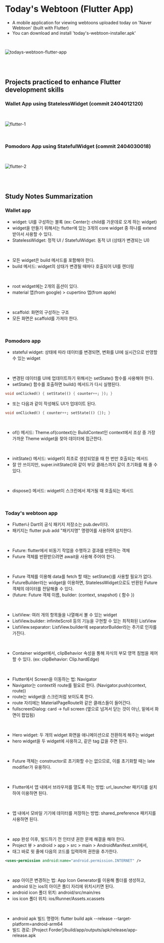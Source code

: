 # Today's Webtoon (Flutter App)

- A mobile application for viewing webtoons uploaded today on 'Naver Webtoon' (built with Flutter)
- You can download and install 'today's-webtoon-installer.apk'

<br>

![todays-webtoon-flutter-app](https://github.com/yeohj0710/todays-webtoon-flutter-app/assets/93759367/115c9d9e-5bb1-4a1c-bdfa-c6b30bf50f2f)

<br>
<br>

## Projects practiced to enhance Flutter development skills

### Wallet App using StatelessWidget (commit 2404012120)

<br>

![flutter-1](https://github.com/yeohj0710/todays-webtoon-flutter-app/assets/93759367/e1a291a9-e96e-4abf-ba9d-4861710eee76)

<br>

### Pomodoro App using StatefulWidget (commit 2404030018)

<br>

![flutter-2](https://github.com/yeohj0710/todays-webtoon-flutter-app/assets/93759367/6d0026b8-971f-4716-9127-4cc8f628d739)

<br>
<br>

## Study Notes Summarization

### Wallet app

- widget: UI를 구성하는 블록 (ex: Center는 child를 가운데로 오게 하는 widget)
- widget을 만들기 위해서는 flutter에 있는 3개의 core widget 중 하나를 extend 받아서 사용할 수 있다.
- StatelessWidget: 정적 UI / StatefulWidget: 동적 UI (상태가 변경되는 UI)

<br>

- 모든 widget은 build 메서드를 포함해야 한다.
- build 메서드: widget의 상태가 변경될 때마다 호출되어 UI를 렌더링

<br>

- root widget에는 2개의 옵션이 있다.
- material 앱(from google) > cupertino 앱(from apple)

<br>

- scaffold: 화면의 구성하는 구조
- 모든 화면은 scaffold를 가져야 한다.

<br>

### Pomodoro app

- stateful widget: 상태에 따라 데이터를 변경되면, 변화를 UI에 실시간으로 반영할 수 있는 widget

<br>

- 변경된 데이터를 UI에 업데이트하기 위해서는 setState() 함수를 사용해야 한다.
- setState() 함수를 호출하면 build() 메서드가 다시 실행된다.
```dart
void onClicked() { setState(() { counter++; }); }
```
- 또는 다음과 같이 작성해도 UI가 업데이트 된다.
```dart
void onClicked() { counter++; setState(() {}); }
```

<br>

- of() 메서드: Theme.of(context)는 BuildContext인 context에서 조상 중 가장 가까운 Theme widget을 찾아 데이터에 접근한다.

<br>

- initState() 메서드: widget이 최초로 생성되었을 때 한 번만 호출되는 메서드
- 잘 안 쓰이지만, super.initState()와 같이 부모 클래스까지 같이 초기화를 해 줄 수 있다.

<br>

- dispose() 메서드: widget이 스크린에서 제거될 때 호출되는 메서드

<br>

### Today's webtoon app

- Flutter나 Dart의 공식 패키지 저장소는 pub.dev이다.
- 패키지는 flutter pub add "패키지명" 명령어를 사용하여 설치한다.

<br>

- Future: flutter에서 비동기 작업을 수행하고 결과를 반환하는 객체
- Future 객체를 반환받으려면 await을 사용해 주어야 한다.

<br>

- Future 객체를 이용해 data를 fetch 할 때는 setState()를 사용할 필요가 없다.
- FutureBuilder라는 widget을 이용하면, StatelessWidget으로도 반환된 Future 객체의 데이터를 전달해줄 수 있다.
- (future: Future 객체 이름, builder: (context, snapshot) { 함수 })

<br>

- ListView: 여러 개의 항목들을 나열해서 볼 수 있는 widget
- ListView.builder: infiniteScroll 등의 기능을 구현할 수 있는 최적화된 ListView
- ListView.separator: ListView.builder에 separatorBuilder라는 추가로 인자를 가진다.

<br>

- Container widget에서, clipBehavior 속성을 통해 자식의 부모 영역 침범을 제어할 수 있다. (ex: clipBehavior: Clip.hardEdge) 

<br>

- Flutter에서 Screen을 이동하는 법: Navigator
- Navigator는 context와 route를 필요로 한다. (Navigator.push(context, route))
- route는 widget을 스크린처럼 보이도록 한다. 
- route 자리에는 MaterialPageRoute와 같은 클래스들이 들어간다.
- fullscreenDialog: card → full screen (옆으로 넘겨서 닫는 것이 아닌, 밑에서 화면이 팝업됨)

<br>

- Hero widget: 두 개의 widget 화면을 애니메이션으로 전환하게 해주는 widget
- hero widget을 두 widget에 사용하고, 같은 tag 값을 주면 된다.

<br>

- Future 객체는 constructor로 초기화할 수는 없으므로, 이를 초기화할 때는 late modifier가 유용하다.

<br>

- Flutter에서 앱 내에서 브라우저를 열도록 하는 방법: url_launcher 패키지를 설치하여 이용하면 된다.

<br>

- 앱 내에서 모바일 기기에 데이터를 저장하는 방법: shared_preference 패키지를 사용하면 된다.

<br>

- app 완성 이후, 빌드하기 전 인터넷 권한 문제 해결을 해야 한다.
- Project 뷰 > android > app > src > main > AndroidManifest.xml에서,
- <application> 태그 바로 윗 줄에 다음의 코드를 입력하여 권한을 추가한다.
```xml
<uses-permission android:name="android.permission.INTERNET" />
```

<br>

- app 아이콘 변경하는 법: App Icon Generator를 이용해 폴더를 생성하고, android 또는 ios의 아이콘 폴더 자리에 위치시키면 된다.
- android icon 폴더 위치: android/src/main/res
- ios icon 폴더 위치: ios/Runner/Assets.xcassets

<br>

- android apk 빌드 명령어: flutter build apk --release --target-platform=android-arm64
- 빌드 경로: [Project Forder]/build/app/outputs/apk/release/app-release.apk

<br>
<br>

